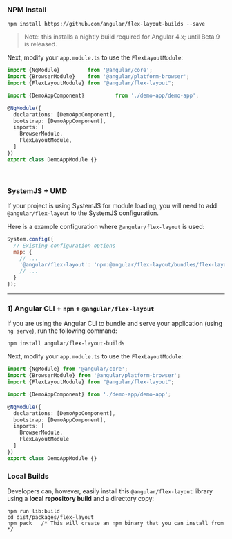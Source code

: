 ### NPM Install

```terminal
npm install https://github.com/angular/flex-layout-builds --save
```

> Note: this installs a nightly build required for Angular 4.x; until Beta.9 is released.

Next, modify your `app.module.ts` to use the `FlexLayoutModule`:

```typescript
import {NgModule}         from '@angular/core';
import {BrowserModule}    from '@angular/platform-browser';
import {FlexLayoutModule} from "@angular/flex-layout";

import {DemoAppComponent}          from './demo-app/demo-app';

@NgModule({
  declarations: [DemoAppComponent],
  bootstrap: [DemoAppComponent],
  imports: [
    BrowserModule,
    FlexLayoutModule,
  ]
})
export class DemoAppModule {}
```

<br/>

### SystemJS + UMD

If your project is using SystemJS for module loading, you will need to add `@angular/flex-layout` to the SystemJS 
configuration.

Here is a example configuration where `@angular/flex-layout` is used:
```js
System.config({
  // Existing configuration options
  map: {
    // ...
    '@angular/flex-layout': 'npm:@angular/flex-layout/bundles/flex-layout.umd.js',
    // ...
  }
});
```
----

### 1) Angular CLI + **`npm`** + `@angular/flex-layout`

If you are using the Angular CLI to bundle and serve your application (using `ng serve`), run the following command:

```terminal
npm install angular/flex-layout-builds
```

Next, modify your `app.module.ts` to use the `FlexLayoutModule`:

```typescript
import {NgModule} from '@angular/core';
import {BrowserModule} from '@angular/platform-browser';
import {FlexLayoutModule} from "@angular/flex-layout";

import {DemoAppComponent} from './demo-app/demo-app';

@NgModule({
  declarations: [DemoAppComponent],
  bootstrap: [DemoAppComponent],
  imports: [
    BrowserModule,
    FlexLayoutModule
  ]
})
export class DemoAppModule {}
```

### Local Builds

Developers can, however, easily install this `@angular/flex-layout` library using a **local repository build** 
and a directory copy:

```console
npm run lib:build
cd dist/packages/flex-layout
npm pack   /* This will create an npm binary that you can install from */
```

